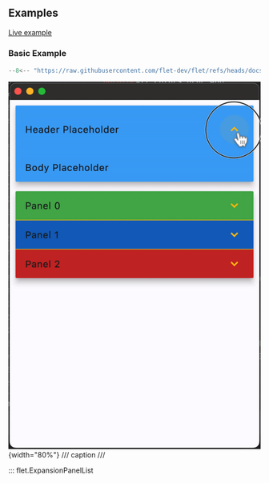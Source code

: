 ## Examples

[Live example](https://flet-controls-gallery.fly.dev/layout/expansionpanellist)

### Basic Example

```python
--8<-- "https://raw.githubusercontent.com/flet-dev/flet/refs/heads/docs/sdk/python/examples/python/controls/expansion-panel-list/basic.py"
```

![basic](https://raw.githubusercontent.com/flet-dev/flet/docs/sdk/python/examples/python/controls/expansion-panel-list/media/basic.gif){width="80%"}
/// caption
///

::: flet.ExpansionPanelList
